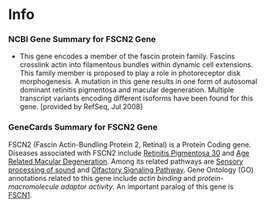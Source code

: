 # Info
### NCBI Gene Summary for FSCN2 Gene

[](https://www.ncbi.nlm.nih.gov/gene/25794)

- This gene encodes a member of the fascin protein family. Fascins crosslink actin into filamentous bundles within dynamic cell extensions. This family member is proposed to play a role in photoreceptor disk morphogenesis. A mutation in this gene results in one form of autosomal dominant retinitis pigmentosa and macular degeneration. Multiple transcript variants encoding different isoforms have been found for this gene. [provided by RefSeq, Jul 2008]
    

### GeneCards Summary for FSCN2 Gene

FSCN2 (Fascin Actin-Bundling Protein 2, Retinal) is a Protein Coding gene. Diseases associated with FSCN2 include [Retinitis Pigmentosa 30](http://www.malacards.org/card/retinitis_pigmentosa_30 "See Retinitis Pigmentosa 30 at MalaCards") and [Age Related Macular Degeneration](http://www.malacards.org/card/age_related_macular_degeneration "See Age Related Macular Degeneration at MalaCards"). Among its related pathways are [Sensory processing of sound](https://pathcards.genecards.org/card/sensory_processing_of_sound "See Sensory processing of sound at Pathcards") and [Olfactory Signaling Pathway](https://pathcards.genecards.org/card/olfactory_signaling_pathway "See Olfactory Signaling Pathway at Pathcards"). Gene Ontology (GO) annotations related to this gene include _actin binding_ and _protein-macromolecule adaptor activity_. An important paralog of this gene is [FSCN1](https://www.genecards.org/cgi-bin/carddisp.pl?gene=FSCN1).